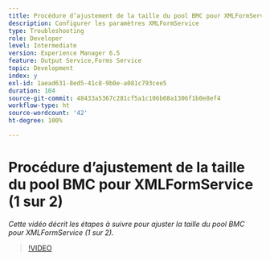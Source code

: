 ```yaml
---
title: Procédure d’ajustement de la taille du pool BMC pour XMLFormService (1 sur 2)
description: Configurer les paramètres XMLFormService
type: Troubleshooting
role: Developer
level: Intermediate
version: Experience Manager 6.5
feature: Output Service,Forms Service
topic: Development
index: y
exl-id: 1aead631-8ed5-41c8-9b0e-a081c793cee5
duration: 104
source-git-commit: 48433a5367c281cf5a1c106b08a1306f1b0e8ef4
workflow-type: ht
source-wordcount: '42'
ht-degree: 100%

---
```



# Procédure d’ajustement de la taille du pool BMC pour XMLFormService (1 sur 2)

*Cette vidéo décrit les étapes à suivre pour ajuster la taille du pool BMC pour XMLFormService (1 sur 2).*

>[!VIDEO](https://video.tv.adobe.com/v/335552?quality=12&learn=on)
